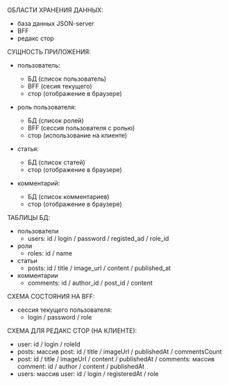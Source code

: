 ОБЛАСТИ ХРАНЕНИЯ ДАННЫХ:

- база данных JSON-server
- BFF
- редакс стор

СУЩНОСТЬ ПРИЛОЖЕНИЯ:

- пользователь:
    - БД (список пользователь)
    - BFF (сесия текущего)
    - стор (отображение в браузере)

- роль пользователя:
    - БД (список ролей)
    - BFF (сессия пользователя с ролью)
    - стор (использование на клиенте)

- статья:
    - БД (список статей)
    - стор (отображение в браузере)

- комментарий:
    - БД (список комментариев)
    - стор (отображение в браузере)

ТАБЛИЦЫ БД:

- пользователи
    - users: id / login / password / registed_ad / role_id
- роли
    - roles: id / name
- статьи
    - posts: id / title / image_url / content / published_at
- комментарии
    - comments: id / author_id / post_id / content

СХЕМА СОСТОЯНИЯ НА BFF:

- сессия текущего пользователя:
    - login / password / role

СХЕМА ДЛЯ РЕДАКС СТОР (НА КЛИЕНТЕ):

- user: id / login / roleId
- posts: массив post: id / title / imageUrl / publishedAt / commentsCount
- post: id / title / imageUrl / content / publishedAt / comments: массив comment: id / author / content / publishedAt
- users: массив user: id / login / registeredAt / role
